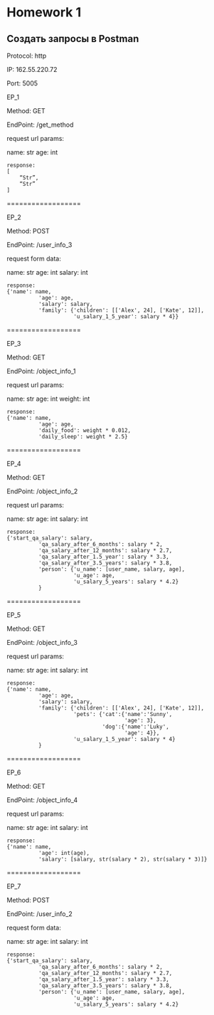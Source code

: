 # Homework 1

## Создать запросы в Postman

Protocol: http

IP: 162.55.220.72

Port: 5005

EP_1

Method: GET

EndPoint: /get_method

request url params: 

 name: str
 age: int

```JS
response: 
[
    “Str”,
    “Str”
]
```
==================

EP_2

Method: POST

EndPoint: /user_info_3

request form data: 

 name: str
 age: int
 salary: int
 
 
```JS
response: 
{'name': name,
          'age': age,
          'salary': salary,
          'family': {'children': [['Alex', 24], ['Kate', 12]],
                     'u_salary_1_5_year': salary * 4}}

```
==================

EP_3

Method: GET

EndPoint: /object_info_1

request url params: 

 name: str
 age: int
 weight: int
```JS
response: 
{'name': name,
          'age': age,
          'daily_food': weight * 0.012,
          'daily_sleep': weight * 2.5}

```
==================

EP_4

Method: GET

EndPoint: /object_info_2

request url params: 

 name: str
 age: int
 salary: int
 
```JS
response: 
{'start_qa_salary': salary,
          'qa_salary_after_6_months': salary * 2,
          'qa_salary_after_12_months': salary * 2.7,
          'qa_salary_after_1.5_year': salary * 3.3,
          'qa_salary_after_3.5_years': salary * 3.8,
          'person': {'u_name': [user_name, salary, age],
                     'u_age': age,
                     'u_salary_5_years': salary * 4.2}
          }

```
==================

EP_5

Method: GET

EndPoint: /object_info_3

request url params: 

 name: str
 age: int
 salary: int

```JS
response: 
{'name': name,
          'age': age,
          'salary': salary,
          'family': {'children': [['Alex', 24], ['Kate', 12]],
                     'pets': {'cat':{'name':'Sunny',
                                     'age': 3},
                              'dog':{'name':'Luky',
                                     'age': 4}},
                     'u_salary_1_5_year': salary * 4}
          }

```
==================

EP_6

Method: GET

EndPoint: /object_info_4

request url params: 

 name: str
 age: int
 salary: int
 
```JS
response: 
{'name': name,
          'age': int(age),
          'salary': [salary, str(salary * 2), str(salary * 3)]}

```
==================

EP_7

Method: POST

EndPoint: /user_info_2

request form data: 

 name: str
 age: int
 salary: int

```JS
response: 
{'start_qa_salary': salary,
          'qa_salary_after_6_months': salary * 2,
          'qa_salary_after_12_months': salary * 2.7,
          'qa_salary_after_1.5_year': salary * 3.3,
          'qa_salary_after_3.5_years': salary * 3.8,
          'person': {'u_name': [user_name, salary, age],
                     'u_age': age,
                     'u_salary_5_years': salary * 4.2}
```
